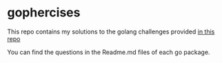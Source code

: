 # gophercises

This repo contains my solutions to the golang challenges provided [in this repo](https://github.com/gophercises)

You can find the questions in the Readme.md files of each go package.
